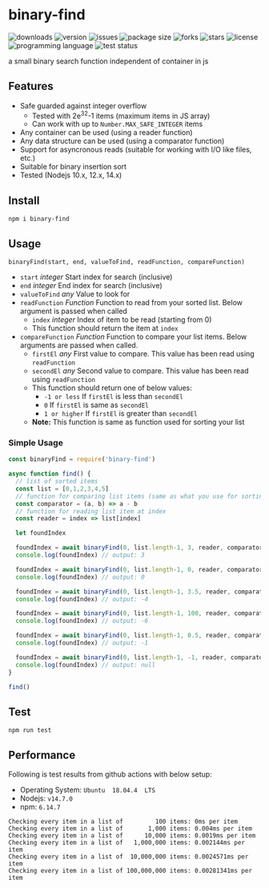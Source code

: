 # binary-find
<img alt="downloads" src="https://img.shields.io/npm/dt/binary-find?style=flat-square"> <img alt="version" src="https://img.shields.io/npm/v/binary-find?style=flat-square"> <img alt="issues" src="https://img.shields.io/github/issues/ferrriii/binary-find?style=flat-square"> <img alt="package size" src="https://img.shields.io/bundlephobia/minzip/binary-find?style=flat-square"> <img alt="forks" src="https://img.shields.io/github/forks/ferrriii/binary-find?style=flat-square"> <img alt="stars" src="https://img.shields.io/github/stars/ferrriii/binary-find?style=flat-square"> <img alt="license" src="https://img.shields.io/github/license/ferrriii/binary-find?style=flat-square"> <img alt="programming language" src="https://img.shields.io/github/languages/top/ferrriii/binary-find?style=flat-square"> <img alt="test status" src="https://img.shields.io/github/workflow/status/ferrriii/binary-find/test?label=test">

a small binary search function independent of container in js 

## Features
- Safe guarded against integer overflow
	- Tested with 2e<sup>32</sup>-1 items (maximum items in JS array)
	- Can work with up to `Number.MAX_SAFE_INTEGER` items
- Any container can be used (using a reader function)
- Any data structure can be used (using a comparator function)
- Support for asyncronous reads (suitable for working with I/O like files, etc.)
- Suitable for binary insertion sort
- Tested (Nodejs 10.x, 12.x, 14.x)

## Install
```
npm i binary-find
```

## Usage
`binaryFind(start, end, valueToFind, readFunction, compareFunction)`
- `start` *integer* Start index for search (inclusive)
- `end` *integer* End index for search (inclusive)
- `valueToFind` *any* Value to look for
- `readFunction` *Function* Function to read from your sorted list. Below argument is passed when called
	- `index` *integer* Index of item to be read (starting from 0)
	- This function should return the item at `index`
- `compareFunction` *Function* Function to compare your list items. Below arguments are passed when called.
	- `firstEl` *any* First value to compare. This value has been read using `readFunction`
	- `secondEl` *any* Second value to compare. This value has been read using `readFunction`
	- This function should return one of below values:
		- `-1 or less` If `firstEl` is less than `secondEl`
		- `0` If `firstEl` is same as `secondEl`
		- `1 or higher` If `firstEl` is greater than `secondEl`
	- **Note:** This function is same as function used for sorting your list

### Simple Usage
```javascript
const binaryFind = require('binary-find')

async function find() {
  // list of sorted items
  const list = [0,1,2,3,4,5]
  // function for comparing list items (same as what you use for sorting)
  const comparator = (a, b) => a - b
  // function for reading list item at index
  const reader = index => list[index]

  let foundIndex

  foundIndex = await binaryFind(0, list.length-1, 3, reader, comparator);
  console.log(foundIndex) // output: 3

  foundIndex = await binaryFind(0, list.length-1, 0, reader, comparator);
  console.log(foundIndex) // output: 0

  foundIndex = await binaryFind(0, list.length-1, 3.5, reader, comparator);
  console.log(foundIndex) // output: -4

  foundIndex = await binaryFind(0, list.length-1, 100, reader, comparator);
  console.log(foundIndex) // output: -6

  foundIndex = await binaryFind(0, list.length-1, 0.5, reader, comparator);
  console.log(foundIndex) // output: -1

  foundIndex = await binaryFind(0, list.length-1, -1, reader, comparator);
  console.log(foundIndex) // output: null
}

find()
```

## Test
```
npm run test
```

## Performance
Following is test results from github actions with below setup:
 - Operating System: `Ubuntu  18.04.4  LTS`
 - Nodejs: `v14.7.0`
 - npm: `6.14.7`
```
Checking every item in a list of         100 items: 0ms per item
Checking every item in a list of       1,000 items: 0.004ms per item
Checking every item in a list of      10,000 items: 0.0019ms per item
Checking every item in a list of   1,000,000 items: 0.002144ms per item
Checking every item in a list of  10,000,000 items: 0.0024571ms per item
Checking every item in a list of 100,000,000 items: 0.00281341ms per item
```
